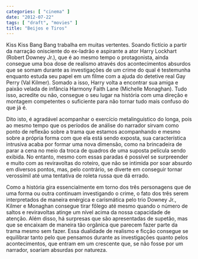 ```yaml
---
categories: [ "cinema" ]
date: "2012-07-22"
tags: [ "draft", "movies" ]
title: "Beijos e Tiros"
---
```

Kiss Kiss Bang Bang trabalha em muitas vertentes. Soando fictício a
partir da narração onisciente do ex-ladrão e aspirante a ator Harry
Lockhart (Robert Downey Jr.), que é ao mesmo tempo o protagonista,
ainda consegue uma boa dose de realismo através dos acontecimentos
absurdos que se somam durante as investigações de um crime do qual
é testemunha enquanto estuda seu papel em um filme com a ajuda do
detetive real Gay Perry (Val Kilmer). Somado a isso, Harry volta a
encontrar sua amiga e paixão velada de infância Harmony Faith Lane
(Michelle Monaghan). Tudo isso, acredite ou não, consegue o seu lugar
na história com uma direção e montagem competentes o suficiente para
não tornar tudo mais confuso do que já é.

Dito isto, é agradável acompanhar o exercício metalinguístico do
longa, pois ao mesmo tempo que os períodos de análise do narrador
sirvam como ponto de reflexão sobre a trama que estamos acompanhando
e mesmo sobre a própria forma com que ela está sendo exposta,
sua característica intrusiva acaba por formar uma nova dimensão,
como na brincadeira de parar a cena no meio da troca de quadros de uma
suposta película sendo exibida. No entanto, mesmo com essas paradas é
possível se surpreender e muito com as reviravoltas do roteiro, que não
se intimida por soar absurdo em diversos pontos, mas, pelo contrário,
se diverte em conseguir tornar verossímil até uma tentativa de roleta
russa que dá errado.

Como a história gira essencialmente em torno dos três personagens que
de uma forma ou outra continuam investigando o crime, o fato dos três
serem interpretados de maneira enérgica e carismática pelo trio Downey
Jr., Kilmer e Monaghan consegue tirar fôlego até mesmo quando o número
de saltos e reviravoltas atinge um nível acima da nossa capacidade de
atenção. Além disso, há surpresas que são apresentadas de supetão,
mas que se encaixam de maneira tão orgânica que parecem fazer parte
da trama mesmo sem fazer. Essa dualidade de realismo e ficção consegue
se equilibrar tanto pelo que pensamos durante as investigações quanto
pelos acontecimentos, que entram em um crescente que, se não fosse por
um narrador, soariam absurdas por natureza.

